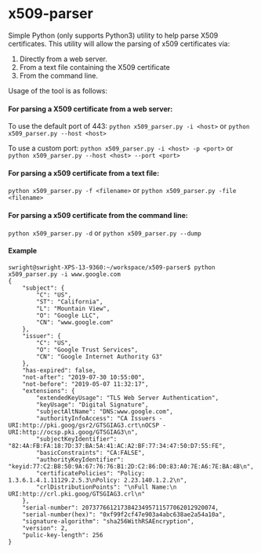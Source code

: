 # x509-parser
Simple Python (only supports Python3) utility to help parse X509 certificates. This utility will allow the parsing of x509 certificates via:
1. Directly from a web server.
2. From a text file containing the X509 certificate
3. From the command line.

Usage of the tool is as follows:

#### For parsing a X509 certificate from a web server:

To use the default port of 443:
`python x509_parser.py -i <host>` or `python x509_parser.py --host <host>`

To use a custom port:
`python x509_parser.py -i <host> -p <port>` or `python x509_parser.py --host <host> --port <port>`

#### For parsing a x509 certificate from a text file:

`python x509_parser.py -f <filename>` or `python x509_parser.py -file <filename>`

#### For parsing a x509 certificate from the command line:

`python x509_parser.py -d` or `python x509_parser.py --dump`

#### Example

~~~~
swright@swright-XPS-13-9360:~/workspace/x509-parser$ python x509_parser.py -i www.google.com
{
    "subject": {
        "C": "US",
        "ST": "California",
        "L": "Mountain View",
        "O": "Google LLC",
        "CN": "www.google.com"
    },
    "issuer": {
        "C": "US",
        "O": "Google Trust Services",
        "CN": "Google Internet Authority G3"
    },
    "has-expired": false,
    "not-after": "2019-07-30 10:55:00",
    "not-before": "2019-05-07 11:32:17",
    "extensions": {
        "extendedKeyUsage": "TLS Web Server Authentication",
        "keyUsage": "Digital Signature",
        "subjectAltName": "DNS:www.google.com",
        "authorityInfoAccess": "CA Issuers - URI:http://pki.goog/gsr2/GTSGIAG3.crt\nOCSP - URI:http://ocsp.pki.goog/GTSGIAG3\n",
        "subjectKeyIdentifier": "82:4A:FB:FA:18:7D:37:BA:5A:41:AC:A2:BF:77:34:47:50:D7:55:FE",
        "basicConstraints": "CA:FALSE",
        "authorityKeyIdentifier": "keyid:77:C2:B8:50:9A:67:76:76:B1:2D:C2:86:D0:83:A0:7E:A6:7E:BA:4B\n",
        "certificatePolicies": "Policy: 1.3.6.1.4.1.11129.2.5.3\nPolicy: 2.23.140.1.2.2\n",
        "crlDistributionPoints": "\nFull Name:\n  URI:http://crl.pki.goog/GTSGIAG3.crl\n"
    },
    "serial-number": 20737766121738423495711577062012920074,
    "serial-number(hex)": "0xf99f2cf47e903a4abc638ae2a54a10a",
    "signature-algorithm": "sha256WithRSAEncryption",
    "version": 2,
    "pulic-key-length": 256
}
~~~~
